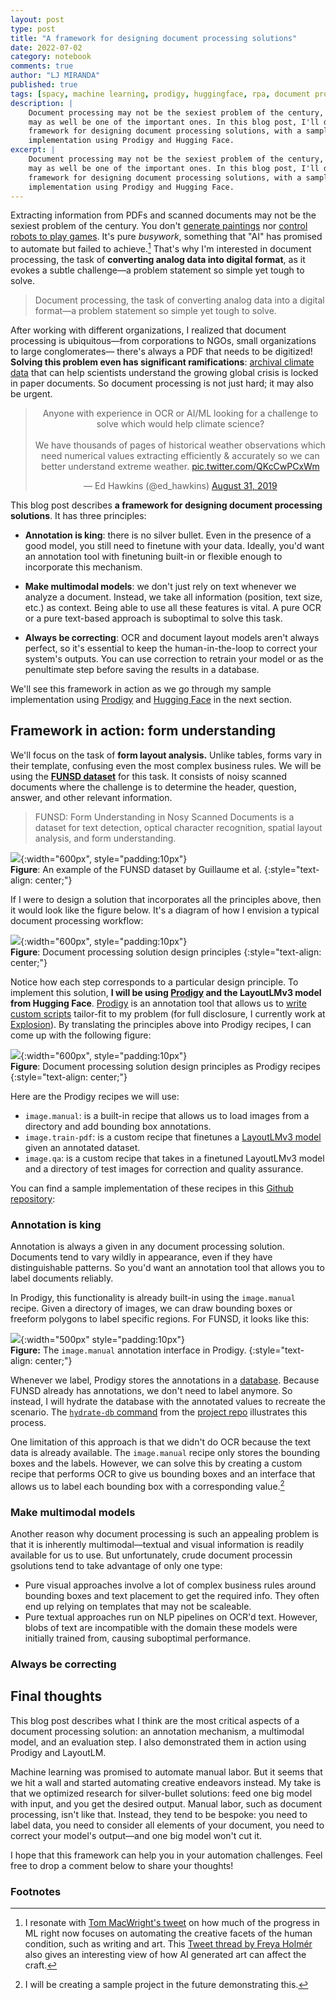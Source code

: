 ```yaml
---
layout: post
type: post
title: "A framework for designing document processing solutions"
date: 2022-07-02
category: notebook
comments: true
author: "LJ MIRANDA"
published: true
tags: [spacy, machine learning, prodigy, huggingface, rpa, document processing]
description: |
    Document processing may not be the sexiest problem of the century, but it
    may as well be one of the important ones. In this blog post, I'll discuss a
    framework for designing document processing solutions, with a sample
    implementation using Prodigy and Hugging Face. 
excerpt: |
    Document processing may not be the sexiest problem of the century, but it
    may as well be one of the important ones. In this blog post, I'll discuss a
    framework for designing document processing solutions, with a sample
    implementation using Prodigy and Hugging Face. 
---
```


<span class="firstcharacter">E</span>xtracting information from PDFs and
scanned documents may not be the sexiest problem of the century. You don't
[generate paintings](/notebook/2021/08/08/clip-vqgan/) nor [control robots to
play games](/projects/2018/09/14/pfn-internship/). It's pure *busywork*,
something that "AI" has promised to automate but failed to achieve.[^1] That's
why I'm interested in document processing, the task of
**converting analog data into digital format**, as it evokes a subtle
challenge&mdash;a problem statement so simple yet tough to solve.

> Document processing, the task of converting analog data into a digital
> format&mdash;a problem statement so simple yet tough to solve.

After working with different organizations, I realized that document processing
is ubiquitous&mdash;from corporations to NGOs, small organizations to large
conglomerates&mdash; there's always a PDF that needs to be digitized!  **Solving
this problem even has significant ramifications**: [archival climate
data](https://public.wmo.int/en/our-mandate/what-we-do/observations/data-rescue-and-archives)
that can help scientists understand the growing global crisis is locked in paper
documents. So document processing is not just hard; it may also be urgent. 

<center>
<blockquote class="twitter-tweet"><p lang="en" dir="ltr">Anyone with experience in OCR or AI/ML looking for a challenge to solve which would help climate science?<br><br>We have thousands of pages of historical weather observations which need numerical values extracting efficiently &amp; accurately so we can better understand extreme weather. <a href="https://t.co/QKcCwPCxWm">pic.twitter.com/QKcCwPCxWm</a></p>&mdash; Ed Hawkins (@ed_hawkins) <a href="https://twitter.com/ed_hawkins/status/1167769410238595072?ref_src=twsrc%5Etfw">August 31, 2019</a></blockquote> <script async src="https://platform.twitter.com/widgets.js" charset="utf-8"></script>
</center>

This blog post describes **a framework for designing document processing
solutions**. It has three principles:

- **Annotation is king**: there is no silver bullet. Even in the presence of a
good model, you still need to finetune with your data. Ideally, you'd want an
annotation tool with finetuning built-in or flexible enough to incorporate
this mechanism.

- **Make multimodal models**: we don't just rely on text whenever we analyze
a document. Instead, we take all information (position, text size, etc.) as
context. Being able to use all these features is vital. A pure OCR or a pure
text-based approach is suboptimal to solve this task.

- **Always be correcting**: OCR and document layout models aren't always
perfect, so it's essential to keep the human-in-the-loop to correct your
system's outputs. You can use correction to retrain your model or as the
penultimate step before saving the results in a database.

We'll see this framework in action as we go through my
sample implementation using [Prodigy](prodi.gy) and [Hugging
Face](huggingface.co) in the next section.

## Framework in action: form understanding

We'll focus on the task of **form layout analysis.** Unlike tables, forms vary in
their template, confusing even the most complex business rules.  We will be
using the [**FUNSD dataset**](https://guillaumejaume.github.io/FUNSD/) for this
task. It consists of noisy scanned documents where the challenge is to determine
the header, question, answer, and other relevant information.

> FUNSD: Form Understanding in Nosy Scanned Documents is a dataset for text
> detection, optical character recognition, spatial layout analysis, and form
> understanding.

<!-- FUNSD sample -->
![](/assets/png/dpt/funsd.png){:width="600px", style="padding:10px"}  
__Figure__: An example of the FUNSD dataset by Guillaume et al.
{:style="text-align: center;"}

If I were to design a solution that incorporates all the principles above, then
it would look like the figure below. It's a diagram of how I envision a typical
document processing workflow:


<!-- solution diagram using framework words -->
![](/assets/png/dpt/dp_design_principles.png){:width="600px", style="padding:10px"}  
__Figure__: Document processing solution design principles
{:style="text-align: center;"}

Notice how each step corresponds to a particular design principle. To implement
this solution, **I will be using [Prodigy](prodi.gy) and the LayoutLMv3 model
from Hugging Face**. [Prodigy](prodi.gy) is an annotation tool that allows
us to [write custom scripts](https://prodi.gy/docs/custom-recipes) tailor-fit to my
problem (for full disclosure, I currently work at [Explosion](https://explosion.ai)). By translating the
principles above into Prodigy recipes, I can come up with the following figure:


<!-- solution diagram using Prodigy recipes -->
![](/assets/png/dpt/dp_design_prodigy.png){:width="600px", style="padding:10px"}  
__Figure__: Document processing solution design principles as Prodigy recipes
{:style="text-align: center;"}

Here are the Prodigy recipes we will use:

- `image.manual`: is a built-in recipe that allows us to load images from a directory and add bounding box annotations.
- `image.train-pdf`: is a custom recipe that finetunes a [LayoutLMv3 model](https://arxiv.org/abs/2204.08387) given an annotated dataset. 
- `image.qa`: is a custom recipe that takes in a finetuned LayoutLMv3 model and a directory of test images for correction and quality assurance.

You can find a sample implementation of these recipes in this [Github
repository](https://github.com/ljvmiranda921/prodigy-pdf-custom-recipe):

### Annotation is king

Annotation is always a given in any document processing solution. Documents tend
to vary wildly in appearance, even if they have distinguishable patterns.  So
you'd want an annotation tool that allows you to label documents reliably.

In Prodigy, this functionality is already built-in using the `image.manual`
recipe. Given a directory of images, we can draw bounding boxes or freeform
polygons to label specific regions. For FUNSD, it looks like this:

<!-- insert FUNSD sample in Prodigy -->
![](/assets/png/dpt/prodigy_funsd.png){:width="500px" style="padding:10px"}  
__Figure:__ The `image.manual` annotation interface in Prodigy.
{:style="text-align: center;"}

Whenever we label, Prodigy stores the annotations in a
[database](https://prodi.gy/docs/api-database). Because FUNSD already has
annotations, we don't need to label anymore. So instead, I will hydrate the
database with the annotated values to recreate the scenario. The [`hydrate-db`
command](https://github.com/ljvmiranda921/prodigy-pdf-custom-recipe/blob/master/project.yml#L32)
from the [project
repo](https://github.com/ljvmiranda921/prodigy-pdf-custom-recipe) illustrates
this process.

One limitation of this approach is that we didn't do OCR because the text data
is already available. The `image.manual` recipe only stores the bounding boxes
and the labels. However, we can solve this by creating a custom recipe that
performs OCR to give us bounding boxes and an interface that allows us to label
each bounding box with a corresponding value.[^2]

### Make multimodal models

Another reason why document processing is such an appealing problem is that it
is inherently multimodal&mdash;textual and visual information is readily
available for us to use. But unfortunately, crude document processin gsolutions tend to take
advantage of only one type:

- Pure visual approaches involve a lot of complex business rules around bounding
boxes and text placement to get the required info. They often end up relying on
templates that may not be scaleable.
- Pure textual approaches run on NLP pipelines on OCR'd text. However, blobs of
text are incompatible with the domain these models were initially trained from,
causing suboptimal performance.

<!-- being able to use both information is crucial, and that is what LayoutLM does -->

<!-- Describe a bit what LayoutLM is about, and then maybe an image of its architecture? Draw it yourself? -->

<!-- How it's implemented in Prodigy and HuggingFace + screenshot of the training process in Colab if it's still there -->


### Always be correcting




## Final thoughts

This blog post describes what I think are the most critical aspects of a
document processing solution: an annotation mechanism, a multimodal model, and
an evaluation step. I also demonstrated them in action using Prodigy
and LayoutLM. 

Machine learning was promised to automate manual labor. But it seems that we
hit a wall and started automating creative endeavors instead. My take is that
we optimized research for silver-bullet solutions: feed one big model with
input, and you get the desired output. Manual labor, such as document
processing, isn't like that. Instead, they tend to be bespoke: you need to
label data, you need to consider all elements of your document, you need to
correct your model's output&mdash;and one big model won't cut it. 

I hope that this framework can help you in your automation challenges. Feel
free to drop a comment below to share your thoughts!

### Footnotes

[^1]:

    I resonate with [Tom MacWright's
    tweet](https://twitter.com/tmcw/status/1511804741747154944) on how much of
    the progress in ML right now focuses on automating the creative facets of
    the human condition, such as writing and art. This [Tweet thread by Freya
    Holmér](https://twitter.com/FreyaHolmer/status/1532261886078631940?s=20&t=d0vBdUKklmHq-8G2mWYecw)
    also gives an interesting view of how AI generated art can affect the craft.

[^2]:

    I will be creating a sample project in the future demonstrating this.